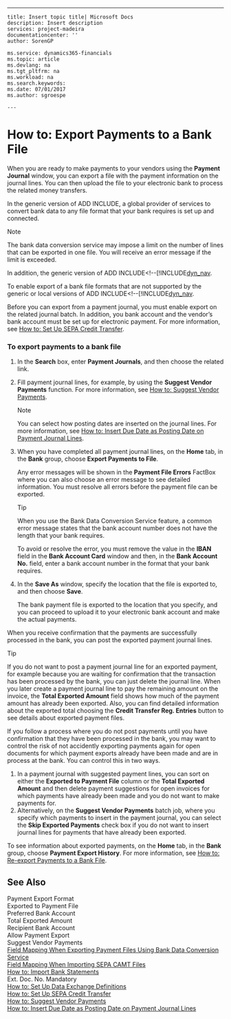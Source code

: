 ---
    title: Insert topic title| Microsoft Docs
    description: Insert description
    services: project-madeira
    documentationcenter: ''
    author: SorenGP

    ms.service: dynamics365-financials
    ms.topic: article
    ms.devlang: na
    ms.tgt_pltfrm: na
    ms.workload: na
    ms.search.keywords:
    ms.date: 07/01/2017
    ms.author: sgroespe

    ---
# How to: Export Payments to a Bank File
When you are ready to make payments to your vendors using the **Payment Journal** window, you can export a file with the payment information on the journal lines. You can then upload the file to your electronic bank to process the related money transfers.  
  
 In the generic version of ADD INCLUDE<!--[!INCLUDE[dyn_nav](../../includes/dyn_nav_md.md)]-->, a global provider of services to convert bank data to any file format that your bank requires is set up and connected.  
  
> [!NOTE]  
>  The bank data conversion service may impose a limit on the number of lines that can be exported in one file. You will receive an error message if the limit is exceeded.  
  
 In addition, the generic version of ADD INCLUDE<!--[!INCLUDE[dyn_nav](../../includes/make-payments-with-bank-data-conversion-service-or-sepa-credit-transfer.md).  
  
 To enable export of a bank file formats that are not supported by the generic or local versions of ADD INCLUDE<!--[!INCLUDE[dyn_nav](../../includes/how-to-set-up-data-exchange-definitions.md).  
  
 Before you can export from a payment journal, you must enable export on the related journal batch. In addition, you bank account and the vendor’s bank account must be set up for electronic payment. For more information, see [How to: Set Up SEPA Credit Transfer](../FullExperience/how-to-set-up-the-bank-data-conversion-service.md).  
  
### To export payments to a bank file  
  
1.  In the **Search** box, enter **Payment Journals**, and then choose the related link.  
  
2.  Fill payment journal lines, for example, by using the **Suggest Vendor Payments** function. For more information, see [How to: Suggest Vendor Payments](../FullExperience/how-to-suggest-vendor-payments.md).  
  
    > [!NOTE]  
    >  You can select how posting dates are inserted on the journal lines. For more information, see [How to: Insert Due Date as Posting Date on Payment Journal Lines](../FullExperience/how-to-insert-due-date-as-posting-date-on-payment-journal-lines.md).  
  
3.  When you have completed all payment journal lines, on the **Home** tab, in the **Bank** group, choose **Export Payments to File**.  
  
     Any error messages will be shown in the **Payment File Errors** FactBox where you can also choose an error message to see detailed information. You must resolve all errors before the payment file can be exported.  
  
    > [!TIP]  
    >  When you use the Bank Data Conversion Service feature, a common error message states that the bank account number does not have the length that your bank requires.  
    >   
    >  To avoid or resolve the error, you must remove the value in the **IBAN** field in the **Bank Account Card** window and then, in the **Bank Account No.** field, enter a bank account number in the format that your bank requires.  
  
4.  In the **Save As** window, specify the location that the file is exported to, and then choose **Save**.  
  
     The bank payment file is exported to the location that you specify, and you can proceed to upload it to your electronic bank account and make the actual payments.  
  
 When you receive confirmation that the payments are successfully processed in the bank, you can post the exported payment journal lines.  
  
> [!TIP]  
>  If you do not want to post a payment journal line for an exported payment, for example because you are waiting for confirmation that the transaction has been processed by the bank, you can just delete the journal line. When you later create a payment journal line to pay the remaining amount on the invoice, the **Total Exported Amount** field shows how much of the payment amount has already been exported. Also, you can find detailed information about the exported total choosing the **Credit Transfer Reg. Entries** button to see details about exported payment files.  
>   
>  If you follow a process where you do not post payments until you have confirmation that they have been processed in the bank, you may want to control the risk of not accidently exporting payments again for open documents for which payment exports already have been made and are in process at the bank. You can control this in two ways.  
>   
>  1.  In a payment journal with suggested payment lines, you can sort on either the **Exported to Payment File** column or the **Total Exported Amount** and then delete payment suggestions for open invoices for which payments have already been made and you do not want to make payments for.  
> 2.  Alternatively, on the **Suggest Vendor Payments** batch job, where you specify which payments to insert in the payment journal, you can select the **Skip Exported Payments** check box if you do not want to insert journal lines for payments that have already been exported.  
>   
>  To see information about exported payments, on the **Home** tab, in the **Bank** group, choose **Payment Export History**. For more information, see [How to: Re-export Payments to a Bank File](../FullExperience/how-to-re-export-payments-to-a-bank-file.md).  
  
## See Also  
 Payment Export Format   
 Exported to Payment File   
 Preferred Bank Account   
 Total Exported Amount   
 Recipient Bank Account   
 Allow Payment Export   
 Suggest Vendor Payments   
 [Field Mapping When Exporting Payment Files Using Bank Data Conversion Service](../FullExperience/field-mapping-when-exporting-payment-files-using-bank-data-conversion-service.md)   
 [Field Mapping When Importing SEPA CAMT Files](../FullExperience/field-mapping-when-importing-sepa-camt-files.md)   
 [How to: Import Bank Statements](../FullExperience/how-to-import-bank-statements.md)   
 Ext. Doc. No. Mandatory   
 [How to: Set Up Data Exchange Definitions](../FullExperience/how-to-set-up-data-exchange-definitions.md)   
 [How to: Set Up SEPA Credit Transfer](../FullExperience/how-to-set-up-sepa-credit-transfer.md)   
 [How to: Suggest Vendor Payments](../FullExperience/how-to-suggest-vendor-payments.md)   
 [How to: Insert Due Date as Posting Date on Payment Journal Lines](../FullExperience/how-to-insert-due-date-as-posting-date-on-payment-journal-lines.md)